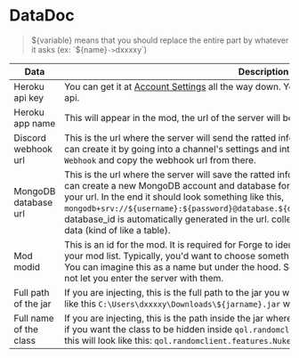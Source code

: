 # DataDoc
> ${variable} means that you should replace the entire part by whatever it asks (ex: `${name}` -> `dxxxxy`)

| Data                   | Description                                                                                                                                                                                                                                                                                                                                                                                                                                                                 |
|------------------------|-----------------------------------------------------------------------------------------------------------------------------------------------------------------------------------------------------------------------------------------------------------------------------------------------------------------------------------------------------------------------------------------------------------------------------------------------------------------------------|
| Heroku api key         | You can get it at [Account Settings](https://dashboard.heroku.com/account) all the way down. You need this in order to call the Heroku api.                                                                                                                                                                                                                                                                                                                                 |
| Heroku app name        | This will appear in the mod, the url of the server will be `https://${appname}.herokuapp.com`.                                                                                                                                                                                                                                                                                                                                                                              |
| Discord webhook url    | This is the url where the server will send the ratted info once it passes through the checks. You can create it by going into a channel's settings and into `Integrations > Webhooks > Create Webhook` and copy the webhook url from there.                                                                                                                                                                                                                                 |
| MongoDB database url   | This is the url where the server will save the ratted info once it passes through the checks. You can create a new MongoDB account and database for free and use the connect button to get your url. In the end it should look something like this, `mongodb+srv://${username}:${password}@database.${database_id}.mongodb.net/${collection}`. database_id is automatically generated in the url. collection is just a name where it will save data (kind of like a table). |
| Mod modid              | This is an id for the mod. It is required for Forge to identify and send it to Hypixel as part of your mod list. Typically, you'd want to choose something that seems trusted and well-known. You can imagine this as a name but under the hood. Some modids are banned and Hypixel will not let you enter the server with them.                                                                                                                                            |
| Full path of the jar   | If you are injecting, this is the full path to the jar you want to inject into. Typically, it should look like this `C:\Users\dxxxxy\Downloads\${jarname}.jar` with the path being your own.                                                                                                                                                                                                                                                                                |
| Full name of the class | If you are injecting, this is the path inside the jar where the class will be injected. For example, if you want the class to be hidden inside `qol.randomclient.features` with the class name `Nuker`, this will look like this: `qol.randomclient.features.Nuker`.                                                                                                                                                                                                        |
